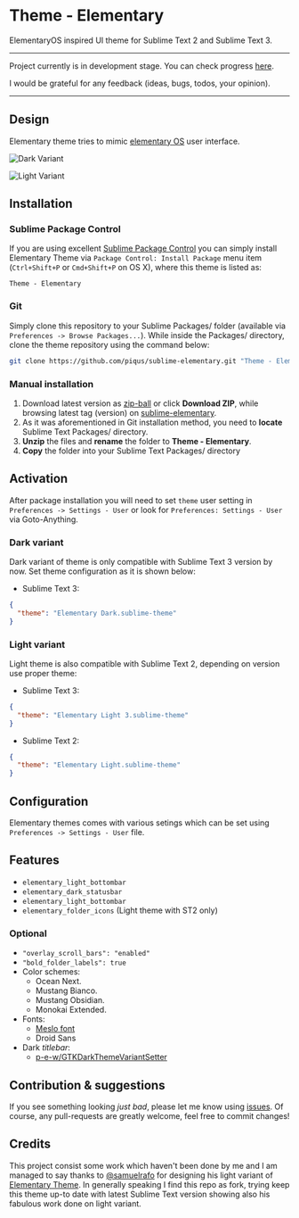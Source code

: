 # Theme - Elementary

ElementaryOS inspired UI theme for Sublime Text 2 and Sublime Text 3.

---

Project currently is in development stage. You can check progress [here](https://github.com/piotrkubisa/sublime-elementary/issues/1).

I would be grateful for any feedback (ideas, bugs, todos, your opinion).

---

## Design

Elementary theme tries to mimic [elementary OS](https://github.com/elementary) user interface.

<!-- Screenshots on gh-pages branch -->

![Dark Variant](http://piotrkubisa.github.io/sublime-elementary/screenshots/dark_autocomplete.png)

![Light Variant](http://piotrkubisa.github.io/sublime-elementary/screenshots/light_variant_search.png)

## Installation

### Sublime Package Control

If you are using excellent [Sublime Package Control](https://packagecontrol.io) you can simply install Elementary Theme via `Package Control: Install Package` menu item (`Ctrl+Shift+P` or `Cmd+Shift+P` on OS X), where this theme is listed as:

```
Theme - Elementary
```

### Git

Simply clone this repository to your Sublime Packages/ folder (available via  `Preferences -> Browse Packages...`). While inside the Packages/ directory, clone the theme repository using the command below:

```bash
git clone https://github.com/piqus/sublime-elementary.git "Theme - Elementary"
```

### Manual installation

1. Download latest version as [zip-ball](https://github.com/piotrkubisa/sublime-elementary/releases/latest) or click **Download ZIP**, while browsing latest tag (version) on [sublime-elementary](https://github.com/piotrkubisa/sublime-elementary).
2. As it was aforementioned in Git installation method, you need to **locate** Sublime Text Packages/ directory.
3. **Unzip** the files and **rename** the folder to **Theme - Elementary**.
4. **Copy** the folder into your Sublime Text Packages/ directory

## Activation

After package installation you will need to set `theme` user setting in `Preferences -> Settings - User` or look for `Preferences: Settings - User` via Goto-Anything.

### Dark variant

Dark variant of theme is only compatible with Sublime Text 3 version by now. Set theme configuration as it is shown below:

* Sublime Text 3:

```json
{
  "theme": "Elementary Dark.sublime-theme"
}
```

### Light variant

Light theme is also compatible with Sublime Text 2, depending on version use proper theme:

* Sublime Text 3:

```json
{
  "theme": "Elementary Light 3.sublime-theme"
}
```

* Sublime Text 2:

```json
{
  "theme": "Elementary Light.sublime-theme"
}
```

## Configuration

Elementary themes comes with various setings which can be set using `Preferences -> Settings - User` file.

## Features

<!-- Screenshots and description needed -->

* `elementary_light_bottombar`
* `elementary_dark_statusbar`
* `elementary_light_bottombar`
* `elementary_folder_icons` (Light theme with ST2 only)

### Optional

* `"overlay_scroll_bars": "enabled"`
* `"bold_folder_labels": true`
* Color schemes:
	* Ocean Next.
	* Mustang Bianco.
	* Mustang Obsidian.
	* Monokai Extended.
* Fonts:
 	* [Meslo font](https://github.com/andreberg/Meslo-Font)
 	* Droid Sans
* Dark *titlebar*:
	* [p-e-w/GTKDarkThemeVariantSetter](https://github.com/p-e-w/GTKDarkThemeVariantSetter)


## Contribution &amp; suggestions

If you see something looking *just bad*, please let me know using [issues](https://github.com/piotrkubisa/sublime-elementary/issues/). Of course, any pull-requests are greatly welcome, feel free to commit changes!

## Credits

This project consist some work which haven't been done by me and I am managed to say thanks to [@samuelrafo](https://github.com/samuelrafo/) for designing his light variant of [Elementary Theme](https://github.com/samuelrafo/elementary). In generally speaking I find this repo as fork, trying keep this theme up-to date with latest Sublime Text version showing also his fabulous work done on light variant.
